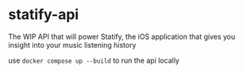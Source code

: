 # statify-api
The WIP API that will power Statify, the iOS application that gives you insight into your music listening history

use `docker compose up --build` to run the api locally

